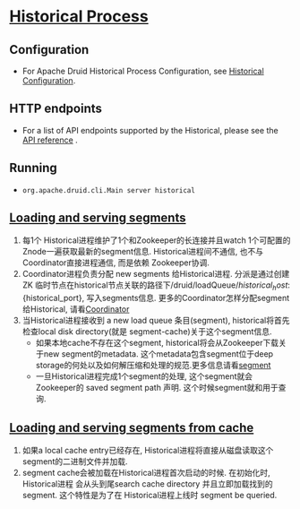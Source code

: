 # [Historical Process](https://druid.apache.org/docs/latest/design/historical.html)

## Configuration
 - For Apache Druid Historical Process Configuration, see [Historical Configuration](https://druid.apache.org/docs/latest/configuration/index.html#historical).
## HTTP endpoints
 - For a list of API endpoints supported by the Historical, please see the [API reference](https://druid.apache.org/docs/latest/operations/api-reference.html#historical) .
## Running
 - ```text
   org.apache.druid.cli.Main server historical
   ```
## [Loading and serving segments](https://druid.apache.org/docs/latest/design/historical.html#loading-and-serving-segments)
 1. 每1个 Historical进程维护了1个和Zookeeper的长连接并且watch 1个可配置的Znode一遍获取最新的segment信息. Historical进程间不通信, 也不与Coordinator直接进程通信, 而是依赖 Zookeeper协调.
 2. Coordinator进程负责分配 new segments 给Historical进程. 分派是通过创建ZK 临时节点在historical节点关联的路径下/druid/loadQueue/${historical_host}:${historical_port}, 写入segments信息. 更多的Coordinator怎样分配segment给Historical, 请看[Coordinator](https://druid.apache.org/docs/latest/design/coordinator.html)
 3. 当Historical进程接收到 a new load queue 条目(segment), historical将首先检查local disk directory(就是 segment-cache)关于这个segment信息.
    - 如果本地cache不存在这个segment, historical将会从Zookeeper下载关于new segment的metadata. 这个metadata包含segment位于deep storage的何处以及如何解压缩和处理的规范.更多信息请看[segment](https://druid.apache.org/docs/latest/design/segments.html)
    - 一旦Historical进程完成1个segment的处理, 这个segment就会Zookeeper的 saved segment path 声明. 这个时候segment就和用于查询.
    
## [Loading and serving segments from cache](https://druid.apache.org/docs/latest/design/historical.html#loading-and-serving-segments-from-cache)
 1. 如果a local cache entry已经存在, Historical进程将直接从磁盘读取这个segment的二进制文件并加载.
 2. segment cache会被加载在Historical进程首次启动的时候. 在初始化时, Historical进程 会从头到尾search cache directory 并且立即加载找到的segment. 这个特性是为了在 Historical进程上线时 segment be queried.